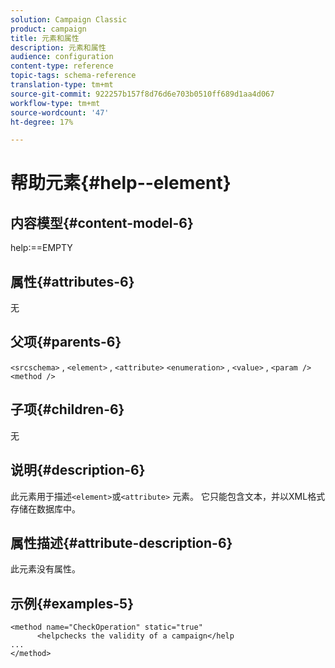 ```yaml
---
solution: Campaign Classic
product: campaign
title: 元素和属性
description: 元素和属性
audience: configuration
content-type: reference
topic-tags: schema-reference
translation-type: tm+mt
source-git-commit: 922257b157f8d76d6e703b0510ff689d1aa4d067
workflow-type: tm+mt
source-wordcount: '47'
ht-degree: 17%

---
```



# 帮助元素{#help--element}

## 内容模型{#content-model-6}

help:==EMPTY

## 属性{#attributes-6}

无

## 父项{#parents-6}

`<srcschema>`  ,   `<element>`   ,   `<attribute>`         `<enumeration>`     ,      `<value>`      ,      `<param />`       `<method />`

## 子项{#children-6}

无

## 说明{#description-6}

此元素用于描述`<element>`或`<attribute>`   元素。 它只能包含文本，并以XML格式存储在数据库中。

## 属性描述{#attribute-description-6}

此元素没有属性。

## 示例{#examples-5}

```
<method name="CheckOperation" static="true"
      <helpchecks the validity of a campaign</help
...
</method> 
```
